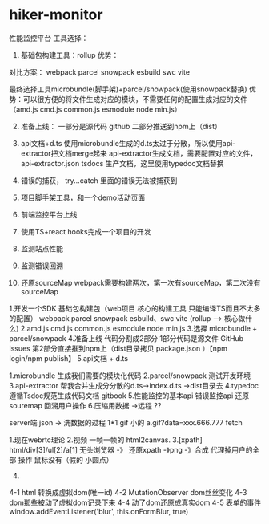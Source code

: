 # hiker-monitor
性能监控平台
工具选择：
1. 基础包构建工具：rollup
优势：

对比方案：
webpack
parcel
snowpack
esbuild
swc
vite

最终选择工具microbundle(脚手架)+parcel/snowpack(使用snowpack替换)
优势：可以很方便的将文件生成对应的模块，不需要任何的配置生成对应的文件（amd.js cmd.js common.js esmodule node min.js）

2. 准备上线： 一部分是源代码 github
            二部分推送到npm上（dist）

3. api文档+d.ts
使用microbundle生成的d.ts太过于分散，所以使用api-extractor把文档merge起来
api-extractor生成文档，需要配置对应的文件，api-extractor.json
tsdocs 生产文档，这里使用typedoc文档替换

4. 错误的捕获，
try...catch 里面的错误无法被捕获到


1. 项目脚手架工具，和一个demo活动页面
2. 前端监控平台上线
3. 使用TS+react hooks完成一个项目的开发



1. 监测站点性能
2. 监测错误回溯
3. 还原sourceMap
    webpack需要构建两次，第一次有sourceMap，第二次没有sourceMap


1.开发一个SDK 基础包构建包（web项目 核心的构建工具 只能编译TS而且不太多的配置）
webpack parcel snowpack esbuild、swc vite (rollup --> 核心做什么)
2.amd.js cmd.js common.js esmodule node min.js
3.选择 microbundle + parcel/snowpack
4.准备上线 代码分割成2部分 1部分代码是源文件 GitHub issues
        第2部分直接推到npm上（dist目录拷贝 package.json ）【npm login/npm publish】
5.api文档 + d.ts

1.microbundle 生成我们需要的模块化代码
2.parcel/snowpack 测试开发环境
3.api-extractor 帮我合并生成分分散的d.ts->index.d.ts ->dist目录去
4.typedoc 遵循Tsdoc规范生成代码文档 gitbook
5.性能监控的基本api 错误监控api 还原souremap 回溯用户操作
6.压缩用数据 ->远程 ?? 

 server端 json -> 洗数据的过程
 1*1 gif 小的 a.gif?data=xxx.666.777
 fetch



  1.现在webrtc理论 
2.视频 一帧一帧的 html2canvas.
3.[xpath]
html/div[3]/ul[2]/a[1]
无头浏览器 -》 还原xpath -》png -》合成
代理掉用户的全部 操作
鼠标没有（假的 小圆点）

4.
4-1 html 转换成虚拟dom(唯一id)
4-2 MutationObserver dom丝丝变化 
4-3 dom那些被动了虚拟dom记录下来
4-4 动了dom还原成真实dom 
4-5 表单的事件
window.addEventListener('blur', this.onFormBlur, true)
